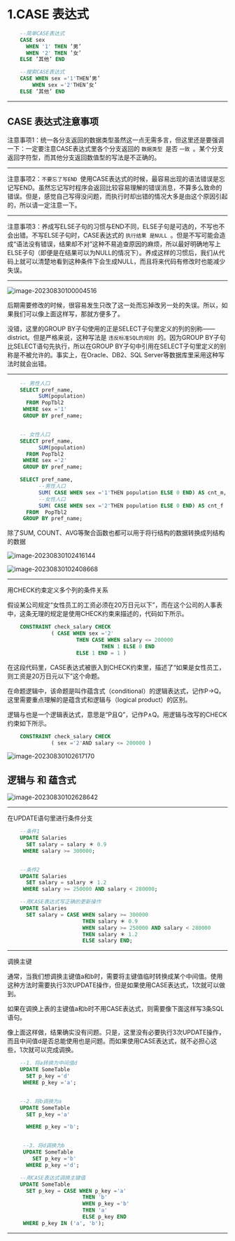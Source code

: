 # 1.CASE 表达式

```sql
    --简单CASE表达式
    CASE sex
      WHEN '1' THEN ’男’
      WHEN '2' THEN ’女’
    ELSE ’其他’ END

    --搜索CASE表达式
    CASE WHEN sex ='1'THEN’男’
        WHEN sex ='2'THEN’女’
    ELSE ’其他’ END
```

---

## CASE 表达式注意事项

注意事项1：统一各分支返回的数据类型虽然这一点无需多言，但这里还是要强调一下：一定要注意CASE表达式里各个分支返回的 `数据类型 `是否 `一致 `。某个分支返回字符型，而其他分支返回数值型的写法是不正确的。

---

注意事项2：`不要忘了写END `使用CASE表达式的时候，最容易出现的语法错误是忘记写END。虽然忘记写时程序会返回比较容易理解的错误消息，不算多么致命的错误。但是，感觉自己写得没问题，而执行时却出错的情况大多是由这个原因引起的，所以请一定注意一下。

---

注意事项3：养成写ELSE子句的习惯与END不同，ELSE子句是可选的，不写也不会出错。不写ELSE子句时，CASE表达式的 `执行结果 是NULL `。但是不写可能会造成“语法没有错误，结果却不对”这种不易追查原因的麻烦，所以最好明确地写上ELSE子句（即便是在结果可以为NULL的情况下）。养成这样的习惯后，我们从代码上就可以清楚地看到这种条件下会生成NULL，而且将来代码有修改时也能减少失误。

---

![image-20230830100004516](images/image-20230830100004516.png)

后期需要修改的时候，很容易发生只改了这一处而忘掉改另一处的失误。所以，如果我们可以像上面这样写，那就方便多了。

没错，这里的GROUP BY子句使用的正是SELECT子句里定义的列的别称——district。但是严格来说，这种写法是 `违反标准SQL的规则 `的。因为GROUP BY子句比SELECT语句先执行，所以在GROUP BY子句中引用在SELECT子句里定义的别称是不被允许的。事实上，在Oracle、DB2、SQL Server等数据库里采用这种写法时就会出错。

---

```SQL
    -- 男性人口
    SELECT pref_name,
          SUM(population)
      FROM PopTbl2
     WHERE sex ='1'
     GROUP BY pref_name;


    -- 女性人口
    SELECT pref_name,
          SUM(population)
      FROM PopTbl2
     WHERE sex ='2'
     GROUP BY pref_name;
```

```SQL
    SELECT pref_name,
          --男性人口
          SUM( CASE WHEN sex ='1'THEN population ELSE 0 END) AS cnt_m,
          --女性人口
          SUM( CASE WHEN sex ='2'THEN population ELSE 0 END) AS cnt_f
      FROM  PopTbl2
     GROUP BY pref_name;
```

除了SUM, COUNT、AVG等聚合函数也都可以用于将行结构的数据转换成列结构的数据

![image-20230830102416144](images/image-20230830102416144.png)

![image-20230830102408668](images/image-20230830102408668.png)

---

用CHECK约束定义多个列的条件关系

假设某公司规定“女性员工的工资必须在20万日元以下”，而在这个公司的人事表中，这条无理的规定是使用CHECK约束来描述的，代码如下所示。

```sql
    CONSTRAINT check_salary CHECK
              ( CASE WHEN sex ='2'
                      THEN CASE WHEN salary <= 200000
                              THEN 1 ELSE 0 END
                      ELSE 1 END = 1 )
```

在这段代码里，CASE表达式被嵌入到CHECK约束里，描述了“如果是女性员工，则工资是20万日元以下”这个命题。

在命题逻辑中，该命题是叫作蕴含式（conditional）的逻辑表达式，记作P→Q。这里需要重点理解的是蕴含式和逻辑与（logical product）的区别。

逻辑与也是一个逻辑表达式，意思是“P且Q”，记作P∧Q。用逻辑与改写的CHECK约束如下所示。

```sql
    CONSTRAINT check_salary CHECK
              ( sex ='2'AND salary <= 200000 )
```

![image-20230830102617170](images/image-20230830102617170.png)

## 逻辑与 和 蕴含式

![image-20230830102628642](images/image-20230830102628642.png)

---

在UPDATE语句里进行条件分支

```sql
    --条件1
    UPDATE Salaries
      SET salary = salary ＊ 0.9
     WHERE salary >= 300000;


    --条件2
    UPDATE Salaries
      SET salary = salary ＊ 1.2
     WHERE salary >= 250000 AND salary < 280000;
```

```sql
    --用CASE表达式写正确的更新操作
    UPDATE Salaries
      SET salary = CASE WHEN salary >= 300000
                        THEN salary ＊ 0.9
                        WHEN salary >= 250000 AND salary < 280000
                        THEN salary ＊ 1.2
                        ELSE salary END;
```

---

调换主键

通常，当我们想调换主键值a和b时，需要将主键值临时转换成某个中间值。使用这种方法时需要执行3次UPDATE操作，但是如果使用CASE表达式，1次就可以做到。

如果在调换上表的主键值a和b时不用CASE表达式，则需要像下面这样写3条SQL语句。

像上面这样做，结果确实没有问题。只是，这里没有必要执行3次UPDATE操作，而且中间值d是否总能使用也是问题。而如果使用CASE表达式，就不必担心这些，1次就可以完成调换。

```sql
    --1．将a转换为中间值d
    UPDATE SomeTable
      SET p_key ='d'
     WHERE p_key ='a';


    --2．将b调换为a
    UPDATE SomeTable
      SET p_key ='a'

      WHERE p_key ='b';


     --3．将d调换为b
     UPDATE SomeTable
        SET p_key ='b'
      WHERE p_key ='d';
```

```sql
    --用CASE表达式调换主键值
    UPDATE SomeTable
      SET p_key = CASE WHEN p_key ='a'
                        THEN 'b'
                        WHEN p_key ='b'
                        THEN 'a'
                        ELSE p_key END
     WHERE p_key IN ('a', 'b');
```

---

